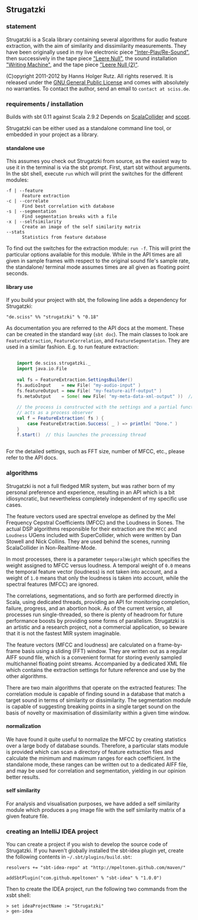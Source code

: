 ## Strugatzki

### statement

Strugatzki is a Scala library containing several algorithms for audio feature extraction, with the aim of similarity and dissimilarity measurements. They have been originally used in my live electronic piece ["Inter-Play/Re-Sound"](http://sciss.de/texts/liv_interplay.html), then successively in the tape piece ["Leere Null"](http://sciss.de/texts/tap_leerenull.html), the sound installation ["Writing Machine"](http://sciss.de/texts/ins_writingmachine.html), and the tape piece  ["Leere Null (2)"](http://sciss.de/texts/tap_leerenull2.html).

(C)opyright 2011-2012 by Hanns Holger Rutz. All rights reserved. It is released under the [GNU General Public License](https://raw.github.com/Sciss/Strugatzki/master/licenses/Strugatzki-License.txt) and comes with absolutely no warranties. To contact the author, send an email to `contact at sciss.de`.

### requirements / installation

Builds with sbt 0.11 against Scala 2.9.2 Depends on [ScalaCollider](https://github.com/Sciss/ScalaCollider) and [scopt](https://github.com/jstrachan/scopt).

Strugatzki can be either used as a standalone command line tool, or embedded in your project as a library.

#### standalone use

This assumes you check out Strugatzki from source, as the easiest way to use it in the terminal is via the sbt prompt. First, start sbt without arguments. In the sbt shell, execute `run` which will print the switches for the different modules:

    -f | --feature
          Feature extraction
    -c | --correlate
          Find best correlation with database
    -s | --segmentation
          Find segmentation breaks with a file
    -x | --selfsimilarity
          Create an image of the self similarity matrix
    --stats
          Statistics from feature database

To find out the switches for the extraction module: `run -f`. This will print the particular options available for this module. While in the API times are all given in sample frames with respect to the original sound file's sample rate, the standalone/ terminal mode assumes times are all given as floating point seconds.

#### library use

If you build your project with sbt, the following line adds a dependency for Strugatzki:

    "de.sciss" %% "strugatzki" % "0.18"

As documentation you are referred to the API docs at the moment. These can be created in the standard way (`sbt doc`). The main classes to look are `FeatureExtraction`, `FeatureCorrelation`, and `FeatureSegmentation`. They are used in a similar fashion. E.g. to run feature extraction:

```scala
    
    import de.sciss.strugatzki._
    import java.io.File
    
    val fs = FeatureExtraction.SettingsBuilder()
    fs.audioInput    = new File( "my-audio-input" )
    fs.featureOutput = new File( "my-feature-aiff-output" )
    fs.metaOutput    = Some( new File( "my-meta-data-xml-output" ))  // optional
    
    // the process is constructed with the settings and a partial function which
    // acts as a process observer
    val f = FeatureExtraction( fs ) {
        case FeatureExtraction.Success( _ ) => println( "Done." )
    }
    f.start()  // this launches the processing thread
    
```

For the detailed settings, such as FFT size, number of MFCC, etc., please refer to the API docs.

### algorithms

Strugatzki is not a full fledged MIR system, but was rather born of my personal preference and experience, resulting in an API which is a bit idiosyncratic, but nevertheless completely independent of my specific use cases.

The feature vectors used are spectral envelope as defined by the Mel Frequency Cepstral Coefficients (MFCC) and the Loudness in Sones. The actual DSP algorithms responsible for their extraction are the `MFCC` and `Loudness` UGens included with SuperCollider, which were written by Dan Stowell and Nick Collins. They are used behind the scenes, running ScalaCollider in Non-Realtime-Mode. 

In most processes, there is a parameter `temporalWeight` which specifies the weight assigned to MFCC versus loudness. A temporal weight of `0.0` means the temporal feature vector (loudness) is not taken into account, and a weight of `1.0` means that only the loudness is taken into account, while the spectral features (MFCC) are ignored.

The correlations, segmentations, and so forth are performed directly in Scala, using dedicated threads, providing an API for monitoring completion, failure, progress, and an abortion hook. As of the current version, all processes run single-threaded, so there is plenty of headroom for future performance boosts by providing some forms of parallelism. Strugatzki is an artistic and a research project, not a commercial application, so beware that it is not the fastest MIR system imaginable.

The feature vectors (MFCC and loudness) are calculated on a frame-by-frame basis using a sliding (FFT) window. They are written out as a regular AIFF sound file, which is a convenient format for storing evenly sampled multichannel floating point streams. Accompanied by a dedicated XML file which contains the extraction settings for future reference and use by the other algorithms.

There are two main algorithms that operate on the extracted features: The correlation module is capable of finding sound in a database that match a target sound in terms of similarity or dissimilarity. The segmentation module is capable of suggesting breaking points in a single target sound on the basis of novelty or maximisation of dissimilarity within a given time window.

#### normalization

We have found it quite useful to normalize the MFCC by creating statistics over a large body of database sounds. Therefore, a particular stats module is provided which can scan a directory of feature extraction files and calculate the minimum and maximum ranges for each coefficient. In the standalone mode, these ranges can be written out to a dedicated AIFF file, and may be used for correlation and segmentation, yielding in our opinion better results.

#### self similarity

For analysis and visualisation purposes, we have added a self similarity module which produces a `png` image file with the self similarity matrix of a given feature file.

### creating an IntelliJ IDEA project

You can create a project if you wish to develop the source code of Strugatzki. If you haven't globally installed the sbt-idea plugin yet, create the following contents in `~/.sbt/plugins/build.sbt`:

    resolvers += "sbt-idea-repo" at "http://mpeltonen.github.com/maven/"

    addSbtPlugin("com.github.mpeltonen" % "sbt-idea" % "1.0.0")

Then to create the IDEA project, run the following two commands from the xsbt shell:

    > set ideaProjectName := "Strugatzki"
    > gen-idea
